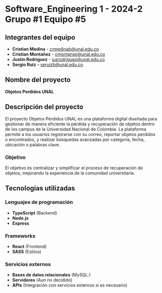 # Software_Engineering 1 - 2024-2 Grupo #1 Equipo #5

## Integrantes del equipo
- **Cristian Medina** - crmedinab@unal.edu.co
- **Cristian Montañez** - cmontanez@unal.edu.co
- **Justin Rodriguez** - jusrodriguez@unal.edu.co
- **Sergio Ruiz** – seruizh@unal.edu.co

## Nombre del proyecto
**Objetos Perdidos UNAL**

## Descripción del proyecto
El proyecto Objetos Perdidos UNAL es una plataforma digital diseñada para gestionar de manera eficiente la pérdida y recuperación de objetos dentro de los campus de la Universidad Nacional de Colombia. La plataforma permite a los usuarios registrarse con su correo, reportar objetos perdidos o encontrados, y realizar búsquedas avanzadas por categoría, fecha, ubicación o palabras clave.

### Objetivo
El objetivo es centralizar y simplificar el proceso de recuperación de objetos, mejorando la experiencia de la comunidad universitaria.

## Tecnologías utilizadas

### Lenguajes de programación
- **TypeScript** (Backend)
- **Node.js**
- **Express**

### Frameworks
- **React** (Frontend)
- **SASS** (Estilos)

### Servicios externos
- **Bases de datos relacionales** (MySQL.)
- **Servidores** (Aun no decidido)
- **APIs** (Integración con servicios externos si es necesario)
